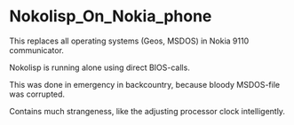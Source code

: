 # Nokolisp_On_Nokia_phone

This replaces all operating systems (Geos, MSDOS) in Nokia 9110 communicator.

Nokolisp is running alone using direct BIOS-calls.

This was done in emergency in backcountry, because bloody MSDOS-file was corrupted.

Contains much strangeness, like the adjusting processor clock intelligently.

